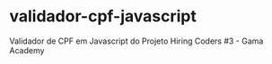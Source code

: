 # validador-cpf-javascript
Validador de CPF em Javascript do Projeto Hiring Coders #3 - Gama Academy
